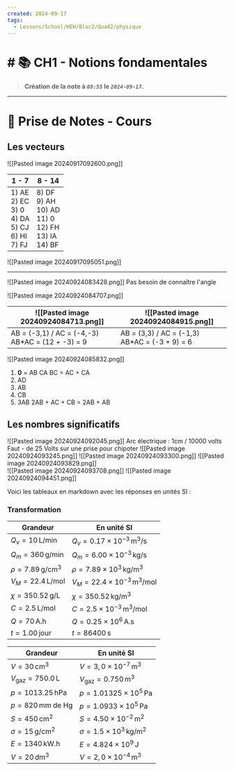 ```yaml
---
created: 2024-09-17
tags:
  - Lessons/School/HEH/Bloc2/Quad2/physique
---
```


# # 📚  CH1 - Notions fondamentales

> **Création de la note à *`08:55`* le *`2024-09-17`.***
---

# 📝 Prise de Notes - Cours

## Les vecteurs
![[Pasted image 20240917092600.png]]



| 1 - 7                                                      | 8 - 14                                                          |
| ---------------------------------------------------------- | --------------------------------------------------------------- |
| 1) AE<br>2) EC<br>3) 0<br>4) DA<br>5) CJ<br>6) HI<br>7) FJ | 8) DF<br>9) AH<br>10) AD<br>11) 0<br>12) FH<br>13) IA<br>14) BF |
![[Pasted image 20240917095051.png]]

---

![[Pasted image 20240924083428.png]] 
Pas besoin de connaître l'angle

![[Pasted image 20240924084707.png]]

| ![[Pasted image 20240924084713.png]]                  | ![[Pasted image 20240924084915.png]]               |
| ----------------------------------------------------- | -------------------------------------------------- |
| AB = (-3,1) / AC = (-4,-3) <br>AB\*AC = (12 + -3) = 9 | AB = (3,3) / AC = (-1,3) <br>AB\*AC = (-3 + 9) = 6 |
![[Pasted image 20240924085832.png]] 
1) **0** = AB CA BC = AC + CA
2) AD 
3) AB
4) CB
5) 3AB 2AB + AC + CB = 2AB + AB
## Les nombres significatifs
![[Pasted image 20240924092045.png]] 
Arc électrique : 1cm / 10000 volts
Faut - de 25 Volts sur une prise pour chipoter
![[Pasted image 20240924093245.png]] 
![[Pasted image 20240924093300.png]] 
![[Pasted image 20240924093829.png]]  
![[Pasted image 20240924093708.png]] 
![[Pasted image 20240924094451.png]] 

Voici les tableaux en markdown avec les réponses en unités SI :

### Transformation

| Grandeur                       | En unité SI                                          |
| ------------------------------ | ---------------------------------------------------- |
| $Q_v = 10 \, \text{L/min}$     | $Q_v = 0.17 \times 10^{-3} \, \text{m}^3/\text{s}$   |
| $Q_m = 360 \, \text{g/min}$    | $Q_m = 6.00 \times 10^{-3} \, \text{kg/s}$           |
| $\rho = 7.89 \, \text{g/cm}^3$ | $\rho = 7.89 \times 10^3 \, \text{kg/m}^3$           |
| $V_M = 22.4 \, \text{L/mol}$   | $V_M = 22.4 \times 10^{-3} \, \text{m}^3/\text{mol}$ |
| $\chi = 350.52 \, \text{g/L}$  | $\chi = 350.52 \, \text{kg/m}^3$                     |
| $C = 2.5 \, \text{L/mol}$      | $C = 2.5 \times 10^{-3} \, \text{m}^3/\text{mol}$    |
| $Q = 70 \, \text{A.h}$         | $Q = 0.25 \times 10^6 \, \text{A.s}$                 |
| $t = 1.00 \, \text{jour}$      | $t = 86400 \, \text{s}$                              |

| Grandeur                             | En unité SI                                 |
| ------------------------------------ | ------------------------------------------- |
| $V = 30 \, \text{cm}^3$              | $V = 3,0 \times 10^{-7} \, \text{m}^3$      |
| $V_{\text{gaz}} = 750.0 \, \text{L}$ | $V_{\text{gaz}} = 0.750 \, \text{m}^3$      |
| $p = 1013.25 \, \text{hPa}$          | $p = 1.01325 \times 10^5 \, \text{Pa}$      |
| $p = 820 \, \text{mm de Hg}$         | $p = 1.0933 \times 10^5 \, \text{Pa}$       |
| $S = 450 \, \text{cm}^2$             | $S = 4.50 \times 10^{-2} \, \text{m}^2$     |
| $\sigma = 15 \, \text{g/cm}^2$       | $\sigma = 1.5 \times 10^3 \, \text{kg/m}^2$ |
| $E = 1340 \, \text{kW.h}$            | $E = 4.824 \times 10^9 \, \text{J}$         |
| $V = 20 \, \text{dm}^3$              | $V = 2,0 \times 10^{-4} \, \text{m}^3$      |
